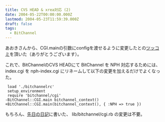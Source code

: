 ```yaml
---
title: CVS HEAD & xrea対応 (2)
date: 2004-05-22T00:00:00.000Z
lastmod: 2004-05-23T11:59:39.000Z
draft: false
tags:
  - BitChannel
---
```


あおきさんから、CGI.mainの引数にconfigを渡せるように変更したとの[ツッコミ](https://www.machu.jp/diary/20040514.html#c01)を頂いた（ありがとうございます）。

これで、BitChannelのCVS HEADにて BitChannel を NPH 対応するためには、 index.cgi を nph-index.cgi にリネームして以下の変更を加えるだけでよくなった。

```
 load './bitchannelrc'
 setup_environment
 require 'bitchannel/cgi'
-BitChannel::CGI.main bitchannel_context()
+BitChannel::CGI.main(bitchannel_context(), { :NPH => true })
```

もちろん、[先日の日記](/posts/20040514/p01)に書いた、 lib/bitchannel/cgi.rb の変更は不要。

